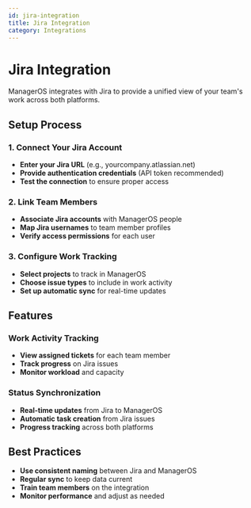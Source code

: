```yaml
---
id: jira-integration
title: Jira Integration
category: Integrations
---
```


# Jira Integration

ManagerOS integrates with Jira to provide a unified view of your team's work across both platforms.

## Setup Process

### 1. Connect Your Jira Account

- **Enter your Jira URL** (e.g., yourcompany.atlassian.net)
- **Provide authentication credentials** (API token recommended)
- **Test the connection** to ensure proper access

### 2. Link Team Members

- **Associate Jira accounts** with ManagerOS people
- **Map Jira usernames** to team member profiles
- **Verify access permissions** for each user

### 3. Configure Work Tracking

- **Select projects** to track in ManagerOS
- **Choose issue types** to include in work activity
- **Set up automatic sync** for real-time updates

## Features

### Work Activity Tracking

- **View assigned tickets** for each team member
- **Track progress** on Jira issues
- **Monitor workload** and capacity

### Status Synchronization

- **Real-time updates** from Jira to ManagerOS
- **Automatic task creation** from Jira issues
- **Progress tracking** across both platforms

## Best Practices

- **Use consistent naming** between Jira and ManagerOS
- **Regular sync** to keep data current
- **Train team members** on the integration
- **Monitor performance** and adjust as needed
